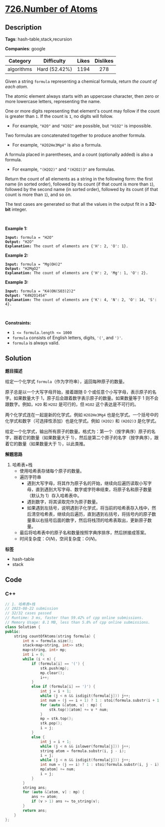 # [726.Number of Atoms](https://leetcode.com/problems/number-of-atoms/description/)

## Description

**Tags**: hash-table,stack,recursion

**Companies**: google

|  Category  |  Difficulty   | Likes | Dislikes |
| :--------: | :-----------: | :---: | :------: |
| algorithms | Hard (52.42%) | 1194  |   278    |

<p>Given a string <code>formula</code> representing a chemical formula, return <em>the count of each atom</em>.</p>
<p>The atomic element always starts with an uppercase character, then zero or more lowercase letters, representing the name.</p>
<p>One or more digits representing that element&#39;s count may follow if the count is greater than <code>1</code>. If the count is <code>1</code>, no digits will follow.</p>
<ul>
  <li>For example, <code>&quot;H2O&quot;</code> and <code>&quot;H2O2&quot;</code> are possible, but <code>&quot;H1O2&quot;</code> is impossible.</li>
</ul>
<p>Two formulas are concatenated together to produce another formula.</p>
<ul>
  <li>For example, <code>&quot;H2O2He3Mg4&quot;</code> is also a formula.</li>
</ul>
<p>A formula placed in parentheses, and a count (optionally added) is also a formula.</p>
<ul>
  <li>For example, <code>&quot;(H2O2)&quot;</code> and <code>&quot;(H2O2)3&quot;</code> are formulas.</li>
</ul>
<p>Return the count of all elements as a string in the following form: the first name (in sorted order), followed by its count (if that count is more than <code>1</code>), followed by the second name (in sorted order), followed by its count (if that count is more than <code>1</code>), and so on.</p>
<p>The test cases are generated so that all the values in the output fit in a <strong>32-bit</strong> integer.</p>
<p>&nbsp;</p>
<p><strong class="example">Example 1:</strong></p>
<pre><code><strong>Input:</strong> formula = &quot;H2O&quot;
<strong>Output:</strong> &quot;H2O&quot;
<strong>Explanation:</strong> The count of elements are {&#39;H&#39;: 2, &#39;O&#39;: 1}.</code></pre>
<p><strong class="example">Example 2:</strong></p>
<pre><code><strong>Input:</strong> formula = &quot;Mg(OH)2&quot;
<strong>Output:</strong> &quot;H2MgO2&quot;
<strong>Explanation:</strong> The count of elements are {&#39;H&#39;: 2, &#39;Mg&#39;: 1, &#39;O&#39;: 2}.</code></pre>
<p><strong class="example">Example 3:</strong></p>
<pre><code><strong>Input:</strong> formula = &quot;K4(ON(SO3)2)2&quot;
<strong>Output:</strong> &quot;K4N2O14S4&quot;
<strong>Explanation:</strong> The count of elements are {&#39;K&#39;: 4, &#39;N&#39;: 2, &#39;O&#39;: 14, &#39;S&#39;: 4}.</code></pre>
<p>&nbsp;</p>
<p><strong>Constraints:</strong></p>
<ul>
  <li><code>1 &lt;= formula.length &lt;= 1000</code></li>
  <li><code>formula</code> consists of English letters, digits, <code>&#39;(&#39;</code>, and <code>&#39;)&#39;</code>.</li>
  <li><code>formula</code> is always valid.</li>
</ul>

## Solution

**题目描述**

给定一个化学式 `formula`（作为字符串），返回每种原子的数量。

原子总是以一个大写字母开始，接着跟随 0 个或任意个小写字母，表示原子的名字。如果数量大于 1，原子后会跟着数字表示原子的数量。如果数量等于 1 则不会跟数字。例如，`H2O` 和 `H2O2` 是可行的，但 `H1O2` 这个表达是不可行的。

两个化学式连在一起是新的化学式。例如 `H2O2He3Mg4` 也是化学式。一个括号中的化学式和数字（可选择性添加）也是化学式。例如 `(H2O2)` 和 `(H2O2)3` 是化学式。

给定一个化学式，输出所有原子的数量。格式为：第一个（按字典序）原子的名字，跟着它的数量（如果数量大于 1），然后是第二个原子的名字（按字典序），跟着它的数量（如果数量大于 1），以此类推。

**解题思路**

1. 哈希表+栈
   - 使用哈希表存储每个原子的数量。
   - 遍历字符串
     - 遇到大写字母，将其作为原子名的开始，继续向后遍历读取小写字母，直到遇到大写字母、数字或字符串结束，将原子名和原子数量（默认为 1）存入哈希表中。
     - 遇到数字，将其读取完作为原子数量。
     - 如果遇到左括号，说明遇到子化学式，将当前的哈希表存入栈中，然后清空哈希表，继续向后遍历，直到遇到右括号，将括号内的原子数量乘以右括号后面的数字，然后将栈顶的哈希表取出，更新原子数量。
   - 最后将哈希表中的原子名和数量按照字典序排序，然后拼接成答案。
   - 时间复杂度：$O(N)$，空间复杂度：$O(N)$。

**标签**

- hash-table
- stack

<!-- code start -->
## Code

### C++

```cpp
// 1. 哈希表+栈
// 2023-08-22 submission
// 32/32 cases passed
// Runtime: 3 ms, faster than 59.42% of cpp online submissions.
// Memory Usage: 8.1 MB, less than 5.8% of cpp online submissions.
class Solution {
public:
    string countOfAtoms(string formula) {
        int n = formula.size();
        stack<map<string, int>> stk;
        map<string, int> mp;
        int i = 0;
        while (i < n) {
            if (formula[i] == '(') {
                stk.push(mp);
                mp.clear();
                i++;
            }
            else if (formula[i] == ')') {
                int j = i + 1;
                while (j < n && isdigit(formula[j])) j++;
                int num = (j == i + 1) ? 1 : stoi(formula.substr(i + 1, j - i - 1));
                for (auto &[atom, v] : mp) {
                    stk.top()[atom] += v * num;
                }
                mp = stk.top();
                stk.pop();
                i = j;
            }
            else {
                int j = i + 1;
                while (j < n && islower(formula[j])) j++;
                string atom = formula.substr(i, j - i);
                i = j;
                while (j < n && isdigit(formula[j])) j++;
                int num = (j == i) ? 1 : stoi(formula.substr(i, j - i));
                mp[atom] += num;
                i = j;
            }
        }
        string ans;
        for (auto &[atom, v] : mp) {
            ans += atom;
            if (v > 1) ans += to_string(v);
        }
        return ans;
    }
};
```

<!-- code end -->
